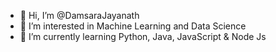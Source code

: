 - 👋 Hi, I’m @DamsaraJayanath
- 👀 I’m interested in Machine Learning and Data Science
- 🌱 I’m currently learning Python, Java, JavaScript & Node Js
<!---
Damsara Jayanath
--->
<!---
DamsaraJayanath/DamsaraJayanath is a ✨ special ✨ repository because its `README.md` (this file) appears on your GitHub profile.
You can click the Preview link to take a look at your changes.
--->
